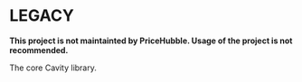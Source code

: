 # LEGACY

**This project is not maintainted by PriceHubble. Usage of the project is not recommended.**

The core Cavity library.
